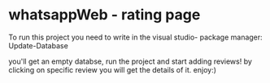 # whatsappWeb - rating page

To run this project you need to write in the visual studio- package manager:
Update-Database

you'll get an empty databse, run the project and start adding reviews!
by clicking on specific review you will get the details of it.
enjoy:)
